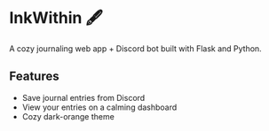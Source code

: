 # InkWithin 🖋️

A cozy journaling web app + Discord bot built with Flask and Python.

## Features
- Save journal entries from Discord
- View your entries on a calming dashboard
- Cozy dark-orange theme

